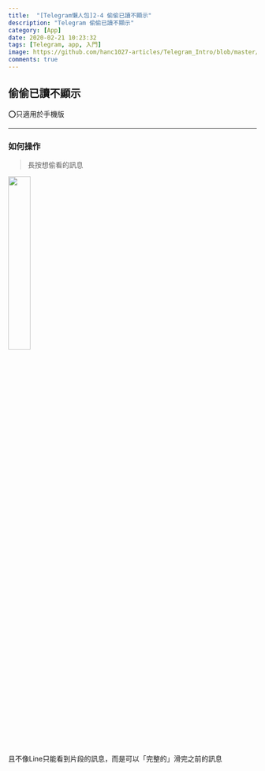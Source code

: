 ```yaml
---
title:  "[Telegram懶人包]2-4 偷偷已讀不顯示"
description: "Telegram 偷偷已讀不顯示"
category: [App]
date: 2020-02-21 10:23:32
tags: [Telegram, app, 入門]
image: https://github.com/hanc1027-articles/Telegram_Intro/blob/master/Ep1%E7%92%B0%E5%A2%83%E4%BB%8B%E7%B4%B9/assets/2_4_read.gif?raw=true
comments: true
---
```



## 偷偷已讀不顯示
⭕️只適用於手機版

---

### 如何操作
> 長按想偷看的訊息  

<img src="https://github.com/hanc1027-articles/Telegram_Intro/blob/master/Ep1%E7%92%B0%E5%A2%83%E4%BB%8B%E7%B4%B9/assets/2_4_read.gif?raw=true" width="30%"><br>
且不像Line只能看到片段的訊息，而是可以「完整的」滑完之前的訊息